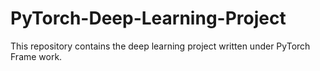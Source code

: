 # PyTorch-Deep-Learning-Project
This repository contains the deep learning project written under PyTorch Frame work.
